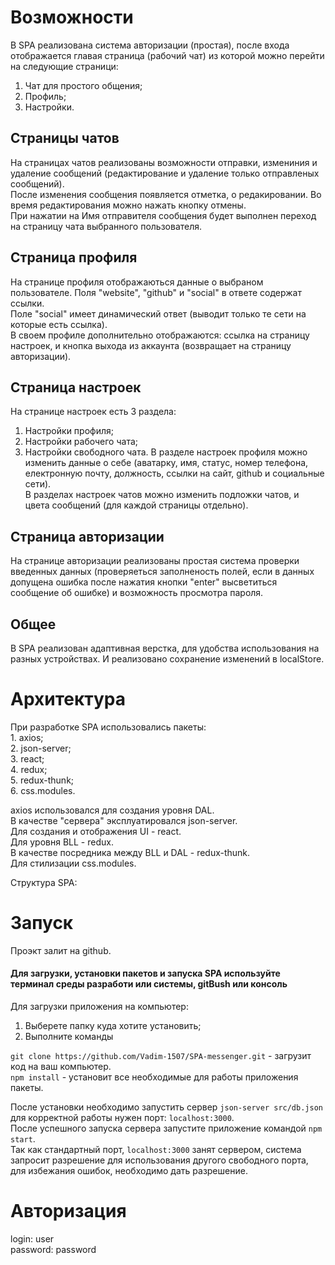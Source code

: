 # Возможности

В SPA реализована система авторизации (простая), после входа отображается главая страница (рабочий чат) из которой можно перейти на следующие страници: 
   1. Чат для простого общения;
   2. Профиль;
   3. Настройки.

## Страницы чатов

На страницах чатов реализованы возможности отправки, измениния и удаление сообщений (редактирование и удаление только отправленых сообщений).<br/>
После изменения сообщения появляется отметка, о редакировании. Во время редактирования можно нажать кнопку отмены.<br/>
При нажатии на Имя отправителя сообщения будет выполнен переход на страницу чата выбранного пользователя.

## Страница профиля

На странице профиля отображаються данные о выбраном пользователе. Поля "website", "github" и "social" в ответе содержат ссылки.<br/>
Поле "social" имеет динамический ответ (выводит только те сети на которые есть ссылка).<br/>
В своем профиле дополнительно отображаются: ссылка на страницу настроек, и кнопка выхода из аккаунта (возвращает на страницу авторизации).

## Страница настроек

На странице настроек есть 3 раздела: 
   1. Настройки профиля;
   2. Настройки рабочего чата;
   3. Настройки свободного чата.
В разделе настроек профиля можно изменить данные о себе (аватарку, имя, статус, номер телефона, електронную почту, должность, ссылки на сайт, github и социальные сети).<br/>
В разделах настроек чатов можно изменить подложки чатов, и цвета сообщений (для каждой страницы отдельно).

## Страница авторизации

На странице авторизации реализованы простая система проверки введенных данных (проверяеться заполненость полей, если в данных допущена ошибка после нажатия кнопки "enter" высветиться сообщение об ошибке) и возможность просмотра пароля.

## Общее

В SPA реализован адаптивная верстка, для удобства использования на разных устройствах. И реализовано сохранение изменений в localStore.

# Архитектура 

При разработке SPA использовались пакеты:<br/>
    1. axios;<br/>
    2. json-server;<br/>
    3. react;<br/>
    4. redux;<br/>
    5. redux-thunk;<br/>
    6. css.modules.<br/>

axios использовался для создания уровня DAL.<br/>
В качестве "сервера" эксплуатировался json-server.<br/>
Для создания и отображения UI - react.<br/>
Для уровня BLL - redux.<br/>
В качестве посредника между BLL и DAL - redux-thunk.<br/>
Для стилизации css.modules.<br/>

Структура SPA: 

# Запуск

Проэкт залит на github.
#### Для загрузки, установки пакетов и запуска SPA используйте терминал среды разработи или системы, gitBush или консоль
Для загрузки приложения на компьютер: 
  1. Выберете папку куда хотите установить;
  2. Выполните команды 

`git clone https://github.com/Vadim-1507/SPA-messenger.git` - загрузит код на ваш компьютер.<br/>
`npm install` - установит все необходимые для работы приложения пакеты.

После установки необходимо запустить сервер `json-server src/db.json` для корректной работы нужен порт: `localhost:3000`.<br/>
После успешного запуска сервера запустите приложение командой `npm start`. <br/>
Так как стандартный порт, `localhost:3000` занят сервером, система запросит разрешение для использования другого свободного порта, для избежания ошибок, необходимо дать разрешение.

# Авторизация 
login: user <br/>
password: password
